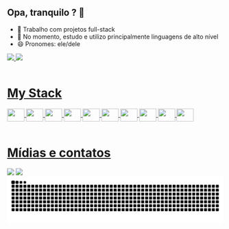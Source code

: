 ## Opa, tranquilo ? 👋

- 🔭 Trabalho com projetos full-stack
- 🌱 No momento, estudo e utilizo principalmente linguagens de alto nível
- 😄 Pronomes: ele/dele
<div>
   <a href="https://github.com/CarlTM-W">
   <img height="180em" src="https://github-readme-stats.vercel.app/api?username=CarlTM-W&show_icons=true&theme=shadow_blue" />
   <img height="180em" src="https://github-readme-stats.vercel.app/api/top-langs/?username=CarlTM-W&layout=compact&theme=shadow_blue" />
</div>

<div style="display: inline_block"><br>
  <h1>My Stack</h1>
  <img align="center" height="30" width="40"  src="https://cdn.jsdelivr.net/gh/devicons/devicon@latest/icons/lua/lua-original.svg" />
  <img align="center" height="30" width="40"  src="https://cdn.jsdelivr.net/gh/devicons/devicon@latest/icons/java/java-original.svg" />
  <img align="center" height="30" width="40"  src="https://cdn.jsdelivr.net/gh/devicons/devicon@latest/icons/javascript/javascript-original.svg" />
  <img align="center" height="30" width="40"  src="https://cdn.jsdelivr.net/gh/devicons/devicon@latest/icons/html5/html5-original.svg" />        
  <img align="center" height="30" width="40"  src="https://cdn.jsdelivr.net/gh/devicons/devicon@latest/icons/css3/css3-original.svg" />  
  <img align="center" height="30" width="40"  src="https://cdn.jsdelivr.net/gh/devicons/devicon@latest/icons/c/c-original.svg" />
  <img align="center" height="30" width="40"  src="https://cdn.jsdelivr.net/gh/devicons/devicon@latest/icons/cplusplus/cplusplus-original.svg" />
  <img align="center" height="30" width="40"  src="https://cdn.jsdelivr.net/gh/devicons/devicon@latest/icons/python/python-original.svg" />
  <img align="center" height="30" width="40"  src="https://cdn.jsdelivr.net/gh/devicons/devicon@latest/icons/notion/notion-original.svg" />      
  <img align="center" height="30" width="40"  src="https://cdn.jsdelivr.net/gh/devicons/devicon@latest/icons/arduino/arduino-original.svg" />
</div>

<div style="display: inline_block"><br>
   <h1>Mídias e contatos</h1>
  <a href="https://instagram.com/cain._.agst" target="_blank"><img src="https://img.shields.io/badge/-Instagram-%23E4405F?style=for-the-badge&logo=instagram&logoColor=white" target="_blank"></a> 
  <a href="mailto:caionetguara2@gmail.com"><img src="https://img.shields.io/badge/-Gmail-%23333?style=for-the-badge&logo=gmail&logoColor=white" target="_blank"></a> 
</div>

<picture align="center">
  <source media="(prefers-color-scheme: dark)" srcset="https://raw.githubusercontent.com/CarlTM-W/CarlTM-W/output/github-contribution-grid-snake-dark.svg">
  <source media="(prefers-color-scheme: light)" srcset="https://raw.githubusercontent.com/CarlTM-W/CarlTM-W/output/github-contribution-grid-snake-dark.svg">
  <img align="center" alt="github contribution grid snake animation" src="https://raw.githubusercontent.com/CarlTM-W/CarlTM-W/output/github-contribution-grid-snake.svg">
</picture>
